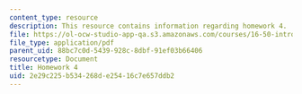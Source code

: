 ```yaml
---
content_type: resource
description: This resource contains information regarding homework 4.
file: https://ol-ocw-studio-app-qa.s3.amazonaws.com/courses/16-50-introduction-to-propulsion-systems-spring-2012/2e29c225b534268de25416c7e657ddb2_MIT16_50S12_hw4.pdf
file_type: application/pdf
parent_uid: 88bc7c0d-5439-928c-8dbf-91ef03b66406
resourcetype: Document
title: Homework 4
uid: 2e29c225-b534-268d-e254-16c7e657ddb2
---
```

